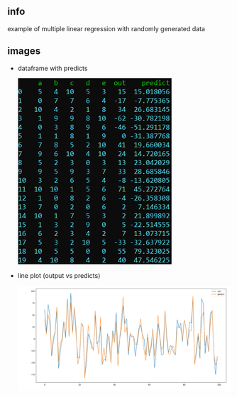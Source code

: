 ## info

example of multiple linear regression with randomly generated data

## images

 - dataframe with predicts

    ![image](predicts_head.png)

 - line plot (output vs predicts)

    ![image](mlr_n_1000.png)

